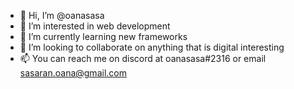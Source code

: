- 👋 Hi, I’m @oanasasa
- 👀 I’m interested in web development
- 🌱 I’m currently learning new frameworks
- 💞️ I’m looking to collaborate on anything that is digital interesting
- 📫 You can reach me on discord at oanasasa#2316 or email sasaran.oana@gmail.com

<!---
oanasasa/oanasasa is a ✨ special ✨ repository because its `README.md` (this file) appears on your GitHub profile.
You can click the Preview link to take a look at your changes.
---> 
